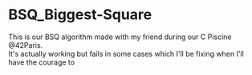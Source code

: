 # BSQ_Biggest-Square
This is our BSQ algorithm made with my friend during our C Piscine @42Paris. <br />
It's actually working but fails in some cases which I'll be fixing when I'll have the courage to

